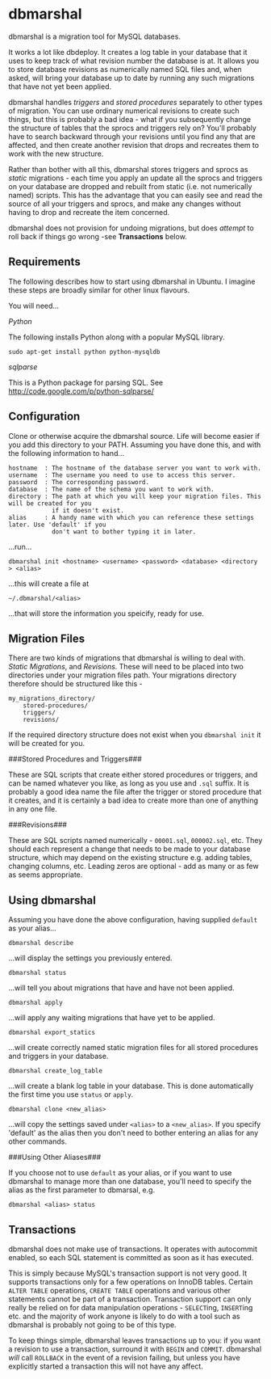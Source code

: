 dbmarshal
=========

dbmarshal is a migration tool for MySQL databases.

It works a lot like dbdeploy. It creates a log table in your database that it uses to keep
track of what revision number the database is at. It allows you to store database revisions as
numerically named SQL files and, when asked, will bring your database up to date by running
any such migrations that have not yet been applied.

dbmarshal handles *triggers* and *stored procedures* separately to other types of migration. You can
use ordinary numerical revisions to create such things, but this is probably a bad idea - what if
you subsequently change the structure of tables that the sprocs and triggers rely on? You'll
probably have to search backward through your revisions until you find any that are affected, and
then create another revision that drops and recreates them to work with the new structure.

Rather than bother with all this, dbmarshal stores triggers and sprocs as *static* migrations -
each time you apply an update all the sprocs and triggers on your database are dropped and rebuilt
from static (i.e. not numerically named) scripts. This has the advantage that you can easily see
and read the source of all your triggers and sprocs, and make any changes without having to drop and
recreate the item concerned.

dbmarshal does not provision for undoing migrations, but does *attempt* to roll back if things go
wrong -see **Transactions** below.

Requirements
------------

The following describes how to start using dbmarshal in Ubuntu. I imagine these steps are broadly
similar for other linux flavours.

You will need...

*Python*

The following installs Python along with a popular MySQL library.

    sudo apt-get install python python-mysqldb

*sqlparse*

This is a Python package for parsing SQL. See http://code.google.com/p/python-sqlparse/

Configuration
-------------

Clone or otherwise acquire the dbmarshal source. Life will become easier if you add this directory
to your PATH. Assuming you have done this, and with the following information to hand...


    hostname  : The hostname of the database server you want to work with.
    username  : The username you need to use to access this server.
    password  : The corresponding password.
    database  : The name of the schema you want to work with.
    directory : The path at which you will keep your migration files. This will be created for you
                if it doesn't exist.
    alias     : A handy name with which you can reference these settings later. Use 'default' if you
                don't want to bother typing it in later.

...run...

    dbmarshal init <hostname> <username> <password> <database> <directory > <alias>

...this will create a file at

    ~/.dbmarshal/<alias>

...that will store the information you speicify, ready for use.


Migration Files
---------------

There are two kinds of migrations that dbmarshal is willing to deal with. *Static Migrations*,
and *Revisions*. These will need to be placed into two directories under your migration files path.
Your migrations directory therefore should be structured like this -

    my_migrations_directory/
        stored-procedures/
        triggers/
        revisions/

If the required directory structure does not exist when you `dbmarshal init` it will be created for 
you.

###Stored Procedures and Triggers###

These are SQL scripts that create either stored procedures or triggers, and can be named whatever
you like, as long as you use and `.sql` suffix. It is probably a good idea name the file after the
trigger or stored procedure that it creates, and it is certainly a bad idea to create more than one
of anything in any one file.

###Revisions###

These are SQL scripts named numerically - `00001.sql`, `000002.sql`, etc. They should each represent
a change that needs to be made to your database structure, which may depend on the existing
structure e.g. adding tables, changing columns, etc. Leading zeros are optional - add as many or as
few as seems appropriate.


Using dbmarshal
---------------

Assuming you have done the above configuration, having supplied `default` as your alias...

    dbmarshal describe

...will display the settings you previously entered.

    dbmarshal status

...will tell you about migrations that have and have not been applied.

    dbmarshal apply

...will apply any waiting migrations that have yet to be applied.

    dbmarshal export_statics

...will create correctly named static migration files for all stored procedures and triggers in your
database.

    dbmarshal create_log_table

...will create a blank log table in your database. This is done automatically the first time you
use `status` or `apply`.

    dbmarshal clone <new_alias>

...will copy the settings saved under `<alias>` to a `<new_alias>`. If you specify 'default' as the
alias then you don't need to bother entering an alias for any other commands.

###Using Other Aliases###

If you choose not to use `default` as your alias, or if you want to use dbmarshal to manage more
than one database, you'll need to specify the alias as the first parameter to dbmarsal, e.g.

    dbmarshal <alias> status


Transactions
------------

dbmarshal does not make use of transactions. It operates with autocommit enabled, so each SQL
statement is committed as soon as it has executed.

This is simply because MySQL's transaction support is not very good. It supports transactions only
for a few operations on InnoDB tables. Certain `ALTER TABLE` operations, `CREATE TABLE` operations
and various other statements cannot be part of a transaction. Transaction support can only really be
relied on for data manipulation operations - `SELECT`ing, `INSERT`ing etc. and the majority of work
anyone is likely to do with a tool such as dbmarshal is probably not going to be of this type.

To keep things simple, dbmarshal leaves transactions up to you: if you want a revision to use a
transaction, surround it with `BEGIN` and `COMMIT`. dbmarshal *will* call `ROLLBACK` in the event
of a revision failing, but unless you have explicitly started a transaction this will not have any
affect.
